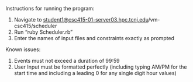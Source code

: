 Instructions for running the program:
1) Navigate to student1@csc415-01-server03.hpc.tcnj.edu/vm-csc415/scheduler
2) Run “ruby Scheduler.rb”
3) Enter the names of input files and constraints exactly as prompted


Known issues:
1) Events must not exceed a duration of 99:59
2) User Input must be formatted perfectly (including typing AM/PM for the start time and including a leading 0 for any single digit hour values)
